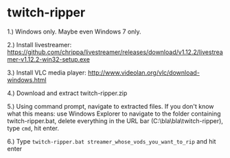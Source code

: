 # twitch-ripper

1.) Windows only. Maybe even Windows 7 only.

2.) Install livestreamer: https://github.com/chrippa/livestreamer/releases/download/v1.12.2/livestreamer-v1.12.2-win32-setup.exe

3.) Install VLC media player: http://www.videolan.org/vlc/download-windows.html

4.) Download and extract twitch-ripper.zip

5.) Using command prompt, navigate to extracted files. If you don't know what this means: use Windows Explorer to navigate to the folder containing twitch-ripper.bat, delete everything in the URL bar (C:\bla\bla\twitch-ripper), type `cmd`, hit enter.

6.) Type `twitch-ripper.bat streamer_whose_vods_you_want_to_rip` and hit enter
